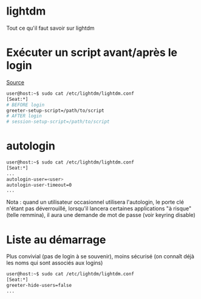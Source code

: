 # lightdm

Tout ce qu'il faut savoir sur lightdm

# Exécuter un script avant/après le login
[Source](https://unix.stackexchange.com/questions/450835/how-to-execute-command-before-user-login-on-linux/450836#450836)
```sh
user@host:~$ sudo cat /etc/lightdm/lightdm.conf 
[Seat:*]
# BEFORE login
greeter-setup-script=/path/to/script
# AFTER login
# session-setup-script=/path/to/script
```

# autologin
```sh
user@host:~$ sudo cat /etc/lightdm/lightdm.conf
[Seat:*]
...
autologin-user=<user>
autologin-user-timeout=0
...
```
Nota : quand un utilisateur occasionnel utilisera l'autologin, le porte clé n'étant pas déverrouillé, lorsqu'il lancera certaines applications "à risque" (telle remmina), il aura une demande de mot de passe (voir keyring disable)

# Liste au démarrage
Plus convivial (pas de login à se souvenir), moins sécurisé (on connaît déjà les noms qui sont associés aux logins)
```sh
user@host:~$ sudo cat /etc/lightdm/lightdm.conf
[Seat:*]
greeter-hide-users=false
...
```
